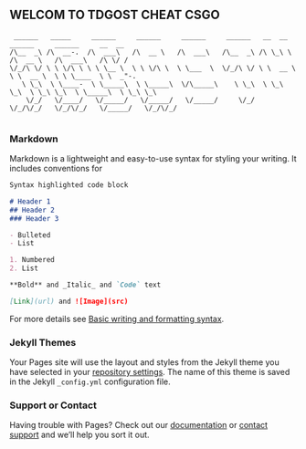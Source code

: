 ## WELCOM TO TDGOST CHEAT CSGO

```
 ______   _____     ______     ______     ______     ______   __  __     ______     ______     __  __    
/\__  _\ /\  __-.  /\  ___\   /\  __ \   /\  ___\   /\__  _\ /\ \_\ \   /\  __ \   /\  ___\   /\ \/ /    
\/_/\ \/ \ \ \/\ \ \ \ \__ \  \ \ \/\ \  \ \___  \  \/_/\ \/ \ \  __ \  \ \  __ \  \ \ \____  \ \  _"-.  
   \ \_\  \ \____-  \ \_____\  \ \_____\  \/\_____\    \ \_\  \ \_\ \_\  \ \_\ \_\  \ \_____\  \ \_\ \_\ 
    \/_/   \/____/   \/_____/   \/_____/   \/_____/     \/_/   \/_/\/_/   \/_/\/_/   \/_____/   \/_/\/_/ 
                                                                                                         
```
### Markdown

Markdown is a lightweight and easy-to-use syntax for styling your writing. It includes conventions for

```markdown
Syntax highlighted code block

# Header 1
## Header 2
### Header 3

- Bulleted
- List

1. Numbered
2. List

**Bold** and _Italic_ and `Code` text

[Link](url) and ![Image](src)
```

For more details see [Basic writing and formatting syntax](https://docs.github.com/en/github/writing-on-github/getting-started-with-writing-and-formatting-on-github/basic-writing-and-formatting-syntax).

### Jekyll Themes

Your Pages site will use the layout and styles from the Jekyll theme you have selected in your [repository settings](https://github.com/Inthone/tdgost.github.io/settings/pages). The name of this theme is saved in the Jekyll `_config.yml` configuration file.

### Support or Contact

Having trouble with Pages? Check out our [documentation](https://docs.github.com/categories/github-pages-basics/) or [contact support](https://support.github.com/contact) and we’ll help you sort it out.
